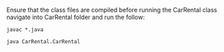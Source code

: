 Ensure that the class files are compiled before running the CarRental class
navigate into CarRental folder and run the follow:
```
javac *.java
```
```
java CarRental.CarRental
```
